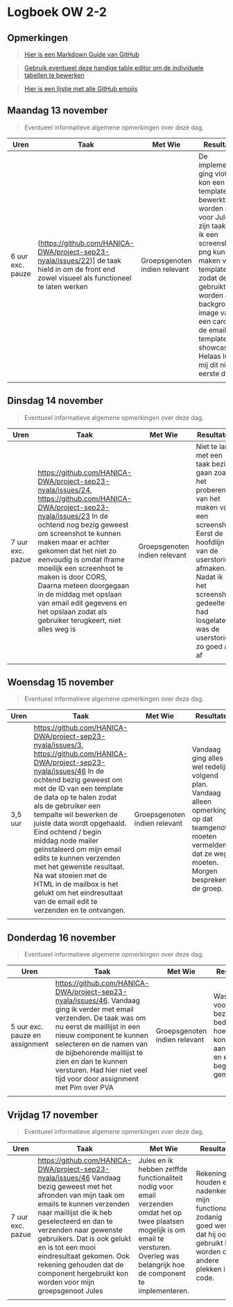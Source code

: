 # Logboek OW 2-2

## Opmerkingen

> [Hier is een Markdown Guide van GitHub](https://guides.github.com/features/mastering-markdown/)

> [Gebruik eventueel deze handige table editor om de individuele tabellen te bewerken](https://www.tablesgenerator.com/markdown_tables)

> [Hier is een lijstje met alle GitHub emojis](https://github.com/ikatyang/emoji-cheat-sheet/blob/master/README.md)

## Maandag 13 november

> Eventueel informatieve algemene opmerkingen over deze dag.

| Uren | Taak  | Met Wie | Resultaten | Emotie | Link |
|---|---|---|---|---|---|
| 6 uur exc. pauze | (https://github.com/HANICA-DWA/project-sep23-nyala/issues/22)] de taak hield in om de front end zowel visueel als functioneel te laten werken | Groepsgenoten indien relevant | De implementatie ging vlot. Er kon een email template bewerkt worden maar voor Jules zijn taak wou ik een screenshot png kunnen maken van de template zodat deze gebruikt kon worden als background image van een card in de email template showcase. Helaas lukte mij dit niet de eerste dag | :rage:, Dit omdat het me niet lukte om een screenshot te maken | (https://github.com/HANICA-DWA/project-sep23-nyala/commit/8c55a57705609e4b1ae3934111f2dd5e98b0a856),   (https://github.com/HANICA-DWA/project-sep23-nyala/commit/717f01b2fef53d719bb9ff70df072e2abb18e983) |
| | | | | | |


## Dinsdag 14 november

> Eventueel informatieve algemene opmerkingen over deze dag.

| Uren | Taak  | Met Wie | Resultaten | Emotie | Link |
|---|---|---|---|---|---|
| 7 uur exc. pazue | https://github.com/HANICA-DWA/project-sep23-nyala/issues/24, https://github.com/HANICA-DWA/project-sep23-nyala/issues/23 In de ochtend nog bezig geweest om screenshot te kunnen maken maar er achter gekomen dat het niet zo eenvoudig is omdat iframe moeilijk een screenhsot te maken is door CORS, Daarna meteen doorgegaan in de middag met opslaan van email edit gegevens en het opslaan zodat als gebruiker terugkeert, niet alles weg is | Groepsgenoten indien relevant | Niet te lang met een taak bezig gaan zoals het proberen van het maken van een screenshot. Eerst de hoofdlijn van de userstorie afmaken. Nadat ik het screenshot gedeelte had losgelaten was de userstorie zo goed als af  |:smiley:, :satisfied: Omdat aan het einde van de dag af was wat ik mezelf had voorgesteld had om af te krijgen | https://github.com/HANICA-DWA/project-sep23-nyala/commit/8e3f57848bce3bcaeca111fdadc3965449dffee2 |
| | | | | | |

## Woensdag 15 november

> Eventueel informatieve algemene opmerkingen over deze dag.

| Uren | Taak  | Met Wie | Resultaten | Emotie | Link |
|---|---|---|---|---|---|
| 3,5 uur | https://github.com/HANICA-DWA/project-sep23-nyala/issues/3, https://github.com/HANICA-DWA/project-sep23-nyala/issues/46 In de ochtend bezig geweest om met de ID van een template de data op te halen zodat als de gebruiker een tempalte wil bewerken de juiste data wordt opgehaald. Eind ochtend / begin middag node mailer geïnstaleerd om mijn email edits te kunnen verzenden met het gewenste resultaat. Na wat stoeien met de HTML in de mailbox is het gelukt om het eindresultaat van de email edit te verzenden en te ontvangen. | Groepsgenoten indien relevant | Vandaag ging alles wel redelijk volgend plan. Vandaag alleen opmerking op dat teamgenoten moeten vermelden dat ze weg moeten. Morgen bespreken in de groep.  |:smiley:, :rage:, :satisfied:, Rage omdat teamgenoten laat waren en weg gingen zonder van te voren te vermelden | https://github.com/HANICA-DWA/project-sep23-nyala/commit/e6e9703f80f6c8d31598e71602bbb512e1d55521, https://github.com/HANICA-DWA/project-sep23-nyala/commit/42ef5a1209962f5fba1ffeee5917b8e37131d98c |
| | | | | | |

## Donderdag 16 november

> Eventueel informatieve algemene opmerkingen over deze dag.

| Uren | Taak  | Met Wie | Resultaten | Emotie | Link |
|---|---|---|---|---|---|
| 5 uur exc. pauze en assignment | https://github.com/HANICA-DWA/project-sep23-nyala/issues/46. Vandaag ging ik verder met email verzenden. De taak was om nu eerst de maillijst in een nieuw component te kunnen selecteren en de namen van de bijbehorende maillijst te zien en dan te kunnen versturen. Had hier niet veel tijd voor door assignment met Pim over PVA | Groepsgenoten indien relevant | Was voornamelijk bezig met bedenken hoe ik het kon aanpakken en er een begin aan gemaakt.  |:smiley:, :satisfied:| https://github.com/HANICA-DWA/project-sep23-nyala/commit/5cb4964e15b1ce7d2abcb446a960d15ee76595f8 |
| | | | | | |



## Vrijdag 17 november

> Eventueel informatieve algemene opmerkingen over deze dag.

| Uren | Taak  | Met Wie | Resultaten | Emotie | Link |
|---|---|---|---|---|---|
| 7 uur exc. pazue |https://github.com/HANICA-DWA/project-sep23-nyala/issues/46 Vandaag bezig geweest met het afronden van mijn taak om emails te kunnen verzenden naar maillijst die ik heb geselecteerd en dan te verzenden naar gewenste gebruikers. Dat is ook gelukt en is tot een mooi eindresultaat gekomen. Ook rekening gehouden dat de component hergebruikt kon worden voor mijn groepsgenoot Jules | Jules en ik hebben zelffde functionaliteit nodig voor email verzenden omdat het op twee plaatsen mogelijk is om email te versturen. Overleg was belangrijk hoe de component te implementeren. | Rekening houden en nadenken of mijn functionaliteit zodanig goed werkt dat hij ook gebruikt kan worden op andere plekken in de code.  |:smiley:, :thinking:, :satisfied: |https://github.com/HANICA-DWA/project-sep23-nyala/commit/79fde3d3e6fe23a417b7a41db34e161c6a9d050f, https://github.com/HANICA-DWA/project-sep23-nyala/commit/99f1dc4d5f408a4c4245987ae47aca7d67cfbb10, https://github.com/HANICA-DWA/project-sep23-nyala/commit/1fbcb7a189c55ad533a1ad0cc82a1a48c5b412af |
| | | | | | |
